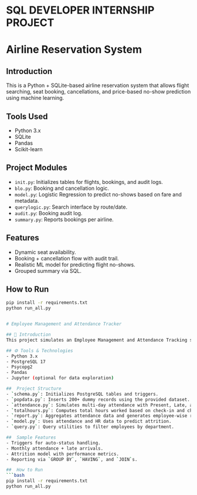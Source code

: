 # SQL DEVELOPER INTERNSHIP PROJECT


# Airline Reservation System

## Introduction
This is a Python + SQLite-based airline reservation system that allows flight searching, seat booking, cancellations, and price-based no-show prediction using machine learning.

## Tools Used
- Python 3.x
- SQLite
- Pandas
- Scikit-learn

## Project Modules
- `init.py`: Initializes tables for flights, bookings, and audit logs.
- `blo.py`: Booking and cancellation logic.
- `model.py`: Logistic Regression to predict no-shows based on fare and metadata.
- `querylogic.py`: Search interface by route/date.
- `audit.py`: Booking audit log.
- `summary.py`: Reports bookings per airline.

##  Features
- Dynamic seat availability.
- Booking + cancellation flow with audit trail.
- Realistic ML model for predicting flight no-shows.
- Grouped summary via SQL.

##  How to Run
```bash
pip install -r requirements.txt
python run_all.py


# Employee Management and Attendance Tracker

## 📌 Introduction
This project simulates an Employee Management and Attendance Tracking system using Python and PostgreSQL. It supports real-time attendance logging, automated reporting, and attrition prediction using machine learning.

## ⚙️ Tools & Technologies
- Python 3.x
- PostgreSQL 17
- Psycopg2
- Pandas
- Jupyter (optional for data exploration)

##  Project Structure
- `schema.py`: Initializes PostgreSQL tables and triggers.
- `popdata.py`: Inserts 200+ dummy records using the provided dataset.
- `attendance.py`: Simulates multi-day attendance with Present, Late, and Absent statuses.
- `totalhours.py`: Computes total hours worked based on check-in and check-out times.
- `report.py`: Aggregates attendance data and generates employee-wise ratio reports.
- `model.py`: Uses attendance and HR data to predict attrition.
- `query.py`: Query utilities to filter employees by department.

##  Sample Features
- Triggers for auto-status handling.
- Monthly attendance + late arrivals.
- Attrition model with performance metrics.
- Reporting via `GROUP BY`, `HAVING`, and `JOIN`s.

##  How to Run
```bash
pip install -r requirements.txt
python run_all.py
